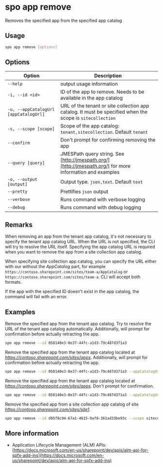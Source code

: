 # spo app remove

Removes the specified app from the specified app catalog

## Usage

```sh
spo app remove [options]
```

## Options

Option|Description
------|-----------
`--help`|output usage information
`-i, --id <id>`|ID of the app to remove. Needs to be available in the app catalog
`-u, --appCatalogUrl [appCatalogUrl]`|URL of the tenant or site collection app catalog. It must be specified when the scope is `sitecollection`
`-s, --scope [scope]`|Scope of the app catalog: `tenant,sitecollection`. Default `tenant`
`--confirm`|Don't prompt for confirming removing the app
`--query [query]`|JMESPath query string. See [http://jmespath.org/](http://jmespath.org/) for more information and examples
`-o, --output [output]`|Output type. `json,text`. Default `text`
`--pretty`|Prettifies `json` output
`--verbose`|Runs command with verbose logging
`--debug`|Runs command with debug logging

## Remarks

When removing an app from the tenant app catalog, it's not necessary to specify the tenant app catalog URL. When the URL is not specified, the CLI will try to resolve the URL itself. Specifying the app catalog URL is required when you want to remove the app from a site collection app catalog.

When specifying site collection app catalog, you can specify the URL either with our without the _AppCatalog_ part, for example `https://contoso.sharepoint.com/sites/team-a/AppCatalog` or `https://contoso.sharepoint.com/sites/team-a`. CLI will accept both formats.

If the app with the specified ID doesn't exist in the app catalog, the command will fail with an error.

## Examples

Remove the specified app from the tenant app catalog. Try to resolve the URL of the tenant app catalog automatically. Additionally, will prompt for confirmation before actually retracting the app.

```sh
spo app remove --id 058140e3-0e37-44fc-a1d3-79c487d371a3
```

Remove the specified app from the tenant app catalog located at _https://contoso.sharepoint.com/sites/apps_. Additionally, will prompt for confirmation before actually retracting the app.

```sh
spo app remove --id 058140e3-0e37-44fc-a1d3-79c487d371a3 --appCatalogUrl https://contoso.sharepoint.com/sites/apps
```

Remove the specified app from the tenant app catalog located at _https://contoso.sharepoint.com/sites/apps_. Don't prompt for confirmation.

```sh
spo app remove --id 058140e3-0e37-44fc-a1d3-79c487d371a3 --appCatalogUrl https://contoso.sharepoint.com/sites/apps --confirm
```

Remove the specified app from a site collection app catalog of site _https://contoso.sharepoint.com/sites/site1_.

```sh
spo app remove --id d95f8c94-67a1-4615-9af8-361ad33be93c --scope sitecollection --appCatalogUrl https://contoso.sharepoint.com/sites/site1/AppCatalog
```

## More information

- Application Lifecycle Management (ALM) APIs: [https://docs.microsoft.com/en-us/sharepoint/dev/apis/alm-api-for-spfx-add-ins](https://docs.microsoft.com/en-us/sharepoint/dev/apis/alm-api-for-spfx-add-ins)